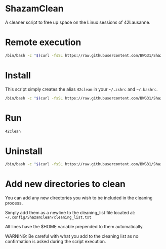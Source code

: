 # ShazamClean
A cleaner script to free up space on the Linux sessions of 42Lausanne.

# Remote execution
```sh
/bin/bash -c "$(curl -fsSL https://raw.githubusercontent.com/BWG31/ShazamClean/refs/heads/main/ShazamClean.sh)"
```

# Install

This script simply creates the alias `42clean` in your `~/.zshrc` and `~/.bashrc`.

```sh
/bin/bash -c "$(curl -fsSL https://raw.githubusercontent.com/BWG31/ShazamClean/refs/heads/main/install.sh)"
```

# Run
```sh
42clean
```

# Uninstall

```sh
/bin/bash -c "$(curl -fsSL https://raw.githubusercontent.com/BWG31/ShazamClean/refs/heads/main/uninstall.sh)"
```

# Add new directories to clean
You can add any new directories you wish to be included in the cleaning process.

Simply add them as a newline to the cleaning_list file located at: `~/.config/ShazamClean/cleaning_list.txt`

All lines have the $HOME variable prepended to them automatically.

WARNING: Be careful with what you add to the cleaning list as no confirmation is asked during the script execution.
